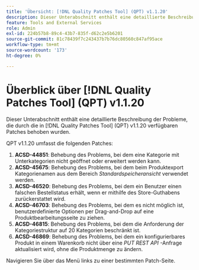 ```yaml
---
title: 'Übersicht: [!DNL Quality Patches Tool] (QPT) v1.1.20'
description: Dieser Unterabschnitt enthält eine detaillierte Beschreibung der Probleme, die durch die in [!DNL Quality Patches Tool]  (QPT) v1.1.20 verfügbaren Patches behoben wurden.
feature: Tools and External Services
role: Admin
exl-id: 224b57b8-89c4-43b7-835f-d62c2e5b6201
source-git-commit: 81c78439f7c243437b7b76dc80560c847af95ace
workflow-type: tm+mt
source-wordcount: '173'
ht-degree: 0%

---
```


# Überblick über [!DNL Quality Patches Tool] (QPT) v1.1.20

Dieser Unterabschnitt enthält eine detaillierte Beschreibung der Probleme, die durch die in [!DNL Quality Patches Tool] (QPT) v1.1.20 verfügbaren Patches behoben wurden.

QPT v1.1.20 umfasst die folgenden Patches:

1. **ACSD-44851**: Behebung des Problems, bei dem eine Kategorie mit Unterkategorien nicht geöffnet oder erweitert werden kann.
1. **ACSD-45675**: Behebung des Problems, bei dem beim Produktexport Kategorienamen aus dem Bereich *Standardspeicheransicht* verwendet werden.
1. **ACSD-46520**: Behebung des Problems, bei dem ein Benutzer einen falschen Bestellstatus erhält, wenn er mithilfe des Store-Guthabens zurückerstattet wird.
1. **ACSD-46703**: Behebung des Problems, bei dem es nicht möglich ist, benutzerdefinierte Optionen per Drag-and-Drop auf eine Produktbearbeitungsseite zu ziehen.
1. **ACSD-46815**: Behebung des Problems, bei dem die Anforderung der Kategoriestruktur auf 20 Kategorien beschränkt ist.
1. **ACSD-46869**: Behebung des Problems, bei dem ein konfigurierbares Produkt in einem Warenkorb nicht über eine *PUT REST API* -Anfrage aktualisiert wird, ohne die Produktmenge zu ändern.

Navigieren Sie über das Menü links zu einer bestimmten Patch-Seite.
